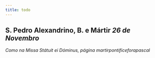```yaml
---
title: todo
---
```

<h2 class="text-center">S. Pedro Alexandrino, B. e Mártir <em>26 de Novembro</em></h2>

<em>Como na Missa Státuit ei Dóminus, página martirpontificeforapascal</em>